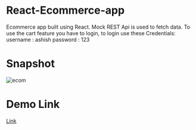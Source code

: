# React-Ecommerce-app
Ecommerce app built using React. Mock REST Api is used to fetch data. To use the cart feature you have to login, to login use these Credentials:
username : ashish
password : 123


# Snapshot
![ecom](https://user-images.githubusercontent.com/73213873/117550114-10301b00-b05c-11eb-97c7-de2d626149d5.png)

# Demo Link
[Link](https://ashishecom.netlify.app)
